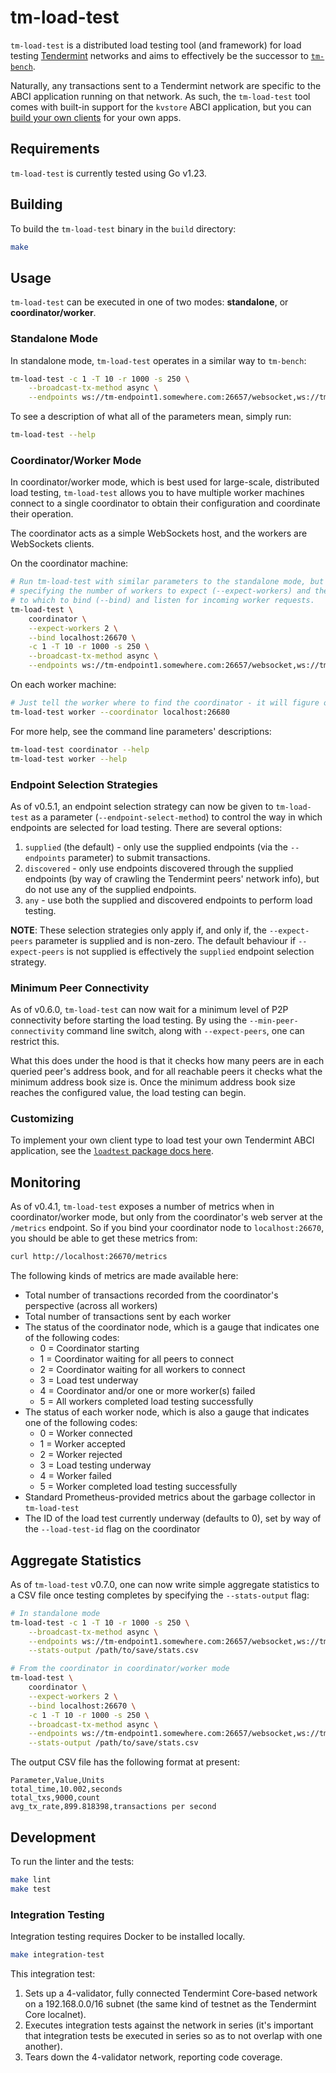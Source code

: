 # tm-load-test

`tm-load-test` is a distributed load testing tool (and framework) for load
testing [Tendermint](https://tendermint.com/) networks and aims to effectively
be the successor to [`tm-bench`](https://github.com/tendermint/tendermint/tree/v0.32.x/tools/tm-bench).

Naturally, any  transactions sent to a Tendermint network are specific to the
ABCI application running on that network. As such, the `tm-load-test` tool comes
with built-in support for the `kvstore` ABCI application, but you can [build
your own clients](./pkg/loadtest/README.md) for your own apps.

## Requirements

`tm-load-test` is currently tested using Go v1.23.

## Building

To build the `tm-load-test` binary in the `build` directory:

```bash
make
```

## Usage

`tm-load-test` can be executed in one of two modes: **standalone**, or
**coordinator/worker**.

### Standalone Mode

In standalone mode, `tm-load-test` operates in a similar way to `tm-bench`:

```bash
tm-load-test -c 1 -T 10 -r 1000 -s 250 \
    --broadcast-tx-method async \
    --endpoints ws://tm-endpoint1.somewhere.com:26657/websocket,ws://tm-endpoint2.somewhere.com:26657/websocket
```

To see a description of what all of the parameters mean, simply run:

```bash
tm-load-test --help
```

### Coordinator/Worker Mode

In coordinator/worker mode, which is best used for large-scale, distributed load
testing, `tm-load-test` allows you to have multiple worker machines connect to a
single coordinator to obtain their configuration and coordinate their operation.

The coordinator acts as a simple WebSockets host, and the workers are WebSockets
clients.

On the coordinator machine:

```bash
# Run tm-load-test with similar parameters to the standalone mode, but now
# specifying the number of workers to expect (--expect-workers) and the host:port
# to which to bind (--bind) and listen for incoming worker requests.
tm-load-test \
    coordinator \
    --expect-workers 2 \
    --bind localhost:26670 \
    -c 1 -T 10 -r 1000 -s 250 \
    --broadcast-tx-method async \
    --endpoints ws://tm-endpoint1.somewhere.com:26657/websocket,ws://tm-endpoint2.somewhere.com:26657/websocket
```

On each worker machine:

```bash
# Just tell the worker where to find the coordinator - it will figure out the rest.
tm-load-test worker --coordinator localhost:26680
```

For more help, see the command line parameters' descriptions:

```bash
tm-load-test coordinator --help
tm-load-test worker --help
```

### Endpoint Selection Strategies

As of v0.5.1, an endpoint selection strategy can now be given to `tm-load-test`
as a parameter (`--endpoint-select-method`) to control the way in which
endpoints are selected for load testing. There are several options:

1. `supplied` (the default) - only use the supplied endpoints (via the
   `--endpoints` parameter) to submit transactions.
2. `discovered` - only use endpoints discovered through the supplied endpoints
   (by way of crawling the Tendermint peers' network info), but do not use any
   of the supplied endpoints.
3. `any` - use both the supplied and discovered endpoints to perform load
   testing.

**NOTE**: These selection strategies only apply if, and only if, the
`--expect-peers` parameter is supplied and is non-zero. The default behaviour if
`--expect-peers` is not supplied is effectively the `supplied` endpoint
selection strategy.

### Minimum Peer Connectivity

As of v0.6.0, `tm-load-test` can now wait for a minimum level of P2P
connectivity before starting the load testing. By using the
`--min-peer-connectivity` command line switch, along with `--expect-peers`, one
can restrict this.

What this does under the hood is that it checks how many peers are in each
queried peer's address book, and for all reachable peers it checks what the
minimum address book size is. Once the minimum address book size reaches the
configured value, the load testing can begin.

### Customizing

To implement your own client type to load test your own Tendermint ABCI
application, see the [`loadtest` package docs here](./pkg/loadtest/README.md).

## Monitoring

As of v0.4.1, `tm-load-test` exposes a number of metrics when in coordinator/worker
mode, but only from the coordinator's web server at the `/metrics` endpoint. So if
you bind your coordinator node to `localhost:26670`, you should be able to get these
metrics from:

```bash
curl http://localhost:26670/metrics
```

The following kinds of metrics are made available here:

* Total number of transactions recorded from the coordinator's perspective
  (across all workers)
* Total number of transactions sent by each worker
* The status of the coordinator node, which is a gauge that indicates one of the
  following codes:
  * 0 = Coordinator starting
  * 1 = Coordinator waiting for all peers to connect
  * 2 = Coordinator waiting for all workers to connect
  * 3 = Load test underway
  * 4 = Coordinator and/or one or more worker(s) failed
  * 5 = All workers completed load testing successfully
* The status of each worker node, which is also a gauge that indicates one of
  the following codes:
  * 0 = Worker connected
  * 1 = Worker accepted
  * 2 = Worker rejected
  * 3 = Load testing underway
  * 4 = Worker failed
  * 5 = Worker completed load testing successfully
* Standard Prometheus-provided metrics about the garbage collector in
  `tm-load-test`
* The ID of the load test currently underway (defaults to 0), set by way of the
  `--load-test-id` flag on the coordinator

## Aggregate Statistics

As of `tm-load-test` v0.7.0, one can now write simple aggregate statistics to a
CSV file once testing completes by specifying the `--stats-output` flag:

```bash
# In standalone mode
tm-load-test -c 1 -T 10 -r 1000 -s 250 \
    --broadcast-tx-method async \
    --endpoints ws://tm-endpoint1.somewhere.com:26657/websocket,ws://tm-endpoint2.somewhere.com:26657/websocket \
    --stats-output /path/to/save/stats.csv

# From the coordinator in coordinator/worker mode
tm-load-test \
    coordinator \
    --expect-workers 2 \
    --bind localhost:26670 \
    -c 1 -T 10 -r 1000 -s 250 \
    --broadcast-tx-method async \
    --endpoints ws://tm-endpoint1.somewhere.com:26657/websocket,ws://tm-endpoint2.somewhere.com:26657/websocket \
    --stats-output /path/to/save/stats.csv
```

The output CSV file has the following format at present:

```csv
Parameter,Value,Units
total_time,10.002,seconds
total_txs,9000,count
avg_tx_rate,899.818398,transactions per second
```

## Development

To run the linter and the tests:

```bash
make lint
make test
```

### Integration Testing

Integration testing requires Docker to be installed locally.

```bash
make integration-test
```

This integration test:

1. Sets up a 4-validator, fully connected Tendermint Core-based network on a
   192.168.0.0/16 subnet (the same kind of testnet as the Tendermint Core
   localnet).
2. Executes integration tests against the network in series (it's important that
   integration tests be executed in series so as to not overlap with one
   another).
3. Tears down the 4-validator network, reporting code coverage.

